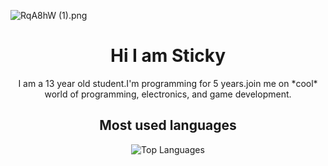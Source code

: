 ![RqA8hW (1).png](https://github.com/user-attachments/assets/3e17bb9a-6aea-4650-ab5f-8921aa99c042)

<h1 align="center">Hi I am Sticky</h1>

<p align="center">I am a 13 year old student.I'm programming for 5 years.join me on *cool* world of programming, electronics, and game development.</p>

<h2 align="center">Most used languages </h2>
<p align="center"> <img align="center" src="https://github-readme-stats.vercel.app/api/top-langs?username=StickyCoolDev&show_icons=true&locale=en&layout=compact&theme=radical" alt="Top Languages" /> </p>